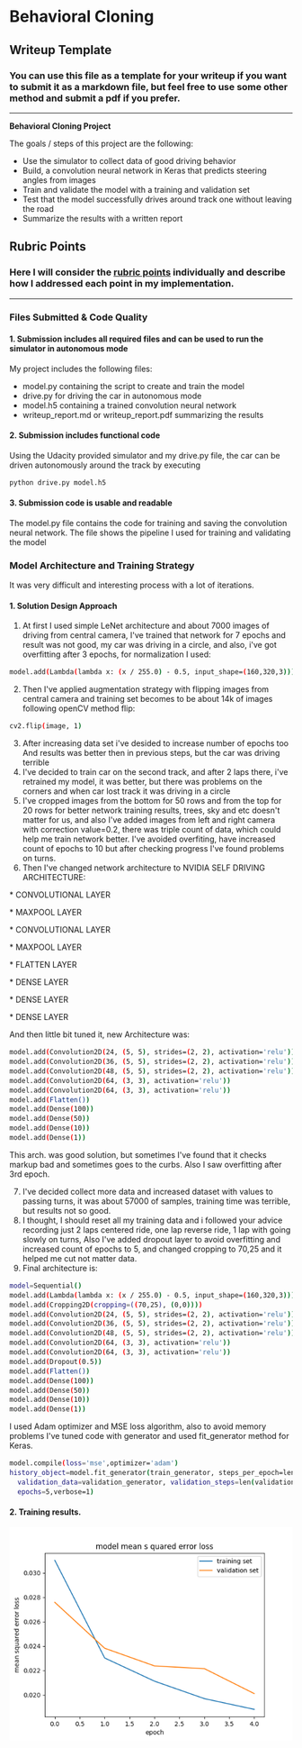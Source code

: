 # **Behavioral Cloning** 

## Writeup Template

### You can use this file as a template for your writeup if you want to submit it as a markdown file, but feel free to use some other method and submit a pdf if you prefer.

---

**Behavioral Cloning Project**

The goals / steps of this project are the following:
* Use the simulator to collect data of good driving behavior
* Build, a convolution neural network in Keras that predicts steering angles from images
* Train and validate the model with a training and validation set
* Test that the model successfully drives around track one without leaving the road
* Summarize the results with a written report


[//]: # (Image References)


[image2]: /examples/2.png "Training results with dropout and added reverse driving data"

## Rubric Points
### Here I will consider the [rubric points](https://review.udacity.com/#!/rubrics/432/view) individually and describe how I addressed each point in my implementation.  

---
### Files Submitted & Code Quality

#### 1. Submission includes all required files and can be used to run the simulator in autonomous mode

My project includes the following files:
* model.py containing the script to create and train the model
* drive.py for driving the car in autonomous mode
* model.h5 containing a trained convolution neural network 
* writeup_report.md or writeup_report.pdf summarizing the results

#### 2. Submission includes functional code
Using the Udacity provided simulator and my drive.py file, the car can be driven autonomously around the track by executing 
```sh
python drive.py model.h5
```

#### 3. Submission code is usable and readable

The model.py file contains the code for training and saving the convolution neural network. The file shows the pipeline I used for training and validating the model
### Model Architecture and Training Strategy
It was very difficult and interesting process with a lot of iterations.

#### 1. Solution Design Approach

1) At first I used simple LeNet architecture and about 7000 images of driving from central camera, I've trained that network for 7 epochs and result was not good, my car was driving in a circle, and also, i've got overfitting after 3 epochs, for normalization I used:

```sh
model.add(Lambda(lambda x: (x / 255.0) - 0.5, input_shape=(160,320,3)))
```

2) Then I've applied augmentation strategy with flipping images from central camera and training set becomes to be about 14k of images following openCV method flip:

```sh
cv2.flip(image, 1)
```

3) After increasing data set i've desided to increase number of epochs too
And results was better then in previous steps, but the car was driving terrible
4) I've decided to train car on the second track, and after 2 laps there, i've retrained my model, it was better, but there was problems on the corners and when car lost track it was driving in a circle
5) I've cropped images from the bottom for 50 rows and from the top for 20 rows for better network training results, trees, sky and etc doesn't matter for us, and also I've added images from left and right camera with correction value=0.2, there was triple count of data, which could help me train network better. I've avoided overfiting, have increased count of epochs to 10 but after checking progress I've found problems on turns.
6) Then I've changed network architecture to NVIDIA SELF DRIVING ARCHITECTURE:
<p> * CONVOLUTIONAL LAYER
<p> * MAXPOOL LAYER
<p> * CONVOLUTIONAL LAYER
<p> * MAXPOOL LAYER
<p> * FLATTEN LAYER
<p> * DENSE LAYER
<p> * DENSE LAYER
<p> * DENSE LAYER 
<p>And then little bit tuned it, new Architecture was:


```sh
model.add(Convolution2D(24, (5, 5), strides=(2, 2), activation='relu'))
model.add(Convolution2D(36, (5, 5), strides=(2, 2), activation='relu'))
model.add(Convolution2D(48, (5, 5), strides=(2, 2), activation='relu'))
model.add(Convolution2D(64, (3, 3), activation='relu'))
model.add(Convolution2D(64, (3, 3), activation='relu'))
model.add(Flatten())
model.add(Dense(100))
model.add(Dense(50))
model.add(Dense(10))
model.add(Dense(1))
```
This arch. was good solution, but sometimes I've found that it checks markup bad and sometimes goes to the curbs. Also I saw overfitting after 3rd epoch. 

7) I've decided collect more data and increased dataset with values to passing turns, it was about 57000 of samples, training time was terrible, but results not so good. 
8) I thought, I should reset all my training data and i followed your advice recording just 2 laps centered ride, one lap reverse ride, 1 lap with going slowly on turns, Also I've added dropout layer to avoid overfitting and increased count of epochs to 5, and changed cropping to 70,25 and it helped me cut not matter data.
9) Final architecture is: 
```sh
model=Sequential()
model.add(Lambda(lambda x: (x / 255.0) - 0.5, input_shape=(160,320,3)))
model.add(Cropping2D(cropping=((70,25), (0,0))))
model.add(Convolution2D(24, (5, 5), strides=(2, 2), activation='relu'))
model.add(Convolution2D(36, (5, 5), strides=(2, 2), activation='relu'))
model.add(Convolution2D(48, (5, 5), strides=(2, 2), activation='relu'))
model.add(Convolution2D(64, (3, 3), activation='relu'))
model.add(Convolution2D(64, (3, 3), activation='relu'))
model.add(Dropout(0.5))
model.add(Flatten())
model.add(Dense(100))
model.add(Dense(50))
model.add(Dense(10))
model.add(Dense(1))
```
I used Adam optimizer and MSE loss algorithm, also to avoid memory problems I've tuned code with generator and used fit_generator method for Keras.
```sh
model.compile(loss='mse',optimizer='adam')
history_object=model.fit_generator(train_generator, steps_per_epoch=len(train_samples)/32,
  validation_data=validation_generator, validation_steps=len(validation_samples),
  epochs=5,verbose=1)

```

#### 2. Training results.
![alt text][image2]

